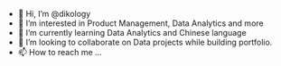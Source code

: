 - 👋 Hi, I’m @dikology
- 👀 I’m interested in Product Management, Data Analytics and more
- 🌱 I’m currently learning Data Analytics and Chinese language
- 💞️ I’m looking to collaborate on Data projects while building portfolio.
- 📫 How to reach me ...

<!---
dikology/dikology is a ✨ special ✨ repository because its `README.md` (this file) appears on your GitHub profile.
You can click the Preview link to take a look at your changes.
--->
